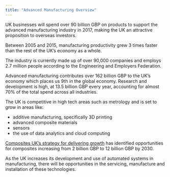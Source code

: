 ```yaml
---
title: "Advanced Manufacturing Overview"
---
```


UK businesses will spend over 90 billion GBP on products to support the advanced manufacturing industry in 2017, making the UK an attractive proposition to overseas investors.

Between 2005 and 2015, manufacturing productivity grew 3 times faster than the rest of the UK’s economy as a whole.

The industry is currently made up of over 90,000 companies and employs 2.7 million people according to the Engineering and Employers Federation.

Advanced manufacturing contributes over 162 billion GBP to the UK’s economy which places us 9th in the global economy. Research and development is high, at 13.5 billion GBP every year, accounting for almost 70% of the total spend across all industries.

The UK is competitive in high tech areas such as metrology and is set to grow in areas like:

- additive manufacturing, specifically 3D printing
- advanced composite materials
- sensors
- the use of data analytics and cloud computing

[Composites UK’s strategy for delivering growth](https://compositesuk.co.uk/system/files/documents/Strategy%20final%20version_1.pdf) has identified opportunities for composites increasing from 2 billion GBP to 12 billion GBP by 2030.

As the UK increases its development and use of automated systems in manufacturing, there will be opportunities in the servicing, manufacture and installation of these technologies.